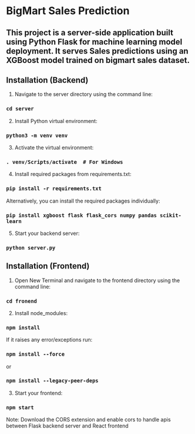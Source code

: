 
# BigMart Sales Prediction

## This project is a server-side application built using Python Flask for machine learning model deployment. It serves Sales predictions using an XGBoost model trained on bigmart sales dataset.

## Installation (Backend)
1. Navigate to the server directory using the command line:
### `cd server`

2. Install Python virtual environment:
### `python3 -m venv venv`

3. Activate the virtual environment:
### `. venv/Scripts/activate  # For Windows`

4. Install required packages from requirements.txt:
### `pip install -r requirements.txt`

Alternatively, you can install the required packages individually:
### `pip install xgboost flask flask_cors numpy pandas scikit-learn`

5. Start your backend server:
### `python server.py`

## Installation (Frontend)
1. Open New Terminal and navigate to the frontend directory using the command line:
### `cd fronend`

2. Install node_modules:
### `npm install`
If it raises any error/exceptions run:
### `npm install --force` 
or
### `npm install --legacy-peer-deps`

3. Start your frontend:
### `npm start`

Note: Download the CORS extension and enable cors to handle apis between Flask backend server and React frontend 
